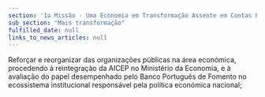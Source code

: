 ```yaml
---
section: '1a Missão - Uma Economia em Transformação Assente em Contas Equilibradas'
sub_section: "Mais transformação"
fulfilled_date: null
links_to_news_articles: null
---
```


Reforçar e reorganizar das organizações públicas na área económica, procedendo à reintegração da AICEP no Ministério da Economia, e à avaliação do papel desempenhado pelo Banco Português de Fomento no ecossistema institucional responsável pela política económica nacional;